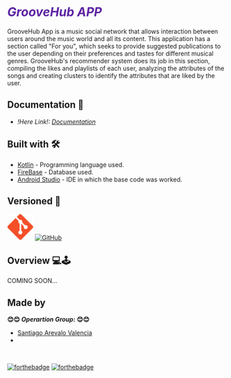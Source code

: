 
# <b style="color:#5D24A3"> *GrooveHub APP* </b>

GrooveHub App is a music social network that allows interaction between users around the music world and all its content. 
This application has a section called "For you", which seeks to provide suggested publications to the user depending on their preferences and tastes for different musical genres. GrooveHub's recommender system does its job in this section, compiling the likes and playlists of each user, analyzing the attributes of the songs and creating clusters to identify the attributes that are liked by the user.

## <b> Documentation </b> 📄

- *!Here Link!: [Documentation]()*

## <b> Built with </b> 🛠


+ [Kotlin](https://kotlinlang.org/) - Programming language used.
+ [FireBase](https://firebase.google.com/products/realtime-database?hl=es-419#:~:text=Firebase%20Realtime%20Database%20es%20una,de%20app%20a%20escala%20global.) - Database used.
+ [Android Studio](https://developer.android.com/studio?gclsrc=ds&gclsrc=ds) - IDE in which the base code was worked.

## **Versioned** 📌

<div style="text-align: left">
    <a href="https://git-scm.com/" target="_blank"> <img src="https://raw.githubusercontent.com/devicons/devicon/2ae2a900d2f041da66e950e4d48052658d850630/icons/git/git-original.svg" height="60" width = "60" alt="Git"></a> 
    <a href="https://github.com/" target="_blank"> <img src="https://img.icons8.com/fluency-systems-filled/344/ffffff/github.png" height="60" width = "60" alt="GitHub"></a>
</div>

## <b> Overview </b> 💻🕹


COMING SOON...




## <b> Made by </b>
<b> 😊😊 *Operartion Group:* 😊😊 </b>

+ [Santiago Arevalo Valencia](https://github.com/santiagoarevalo "Santiago A.")
+ 

<br>


[![forthebadge](https://forthebadge.com/images/badges/built-for-android.svg)](https://forthebadge.com)
[![forthebadge](https://forthebadge.com/images/badges/built-with-love.svg)](https://forthebadge.com)
